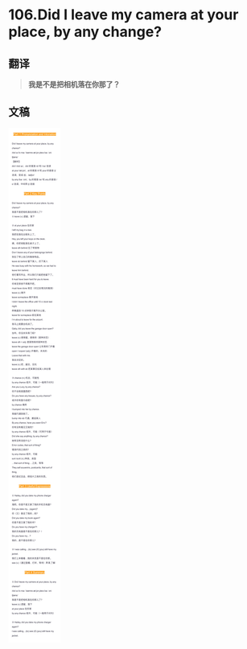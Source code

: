 # 106.Did I leave my camera at your place, by any change?

## 翻译

> **我是不是把相机落在你那了？**

## 文稿

![](img/106.jpg)

